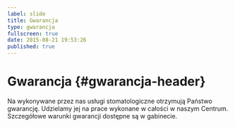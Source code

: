 ```yaml
---
label: slide
title: Gwarancja
type: gwarancja
fullscreen: true
date: 2015-08-21 19:53:26
published: true
---
```


# Gwarancja {#gwarancja-header}

Na wykonywane przez nas usługi stomatologiczne otrzymują Państwo gwarancję. Udzielamy jej na prace wykonane w&nbsp;całości w&nbsp;naszym Centrum. Szczegółowe warunki gwarancji dostępne są w gabinecie.
